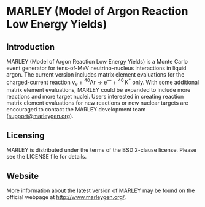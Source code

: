 MARLEY (Model of Argon Reaction Low Energy Yields)
==================================================

Introduction
------------

MARLEY (Model of Argon Reaction Low Energy Yields) is a Monte Carlo event
generator for tens-of-MeV neutrino-nucleus interactions in liquid argon. The
current version includes matrix element evaluations for the charged-current
reaction
&nu;<sub>e</sub> + <sup>40</sup>Ar &rarr; e<sup>&mdash;</sup> + <sup>40
</sup>K<sup>*</sup> only. With some additional matrix element
evaluations, MARLEY could be expanded to include more reactions and more target
nuclei. Users interested in creating reaction matrix element evaluations for
new reactions or new nuclear targets are encouraged to contact the MARLEY
development team (<support@marleygen.org>).

Licensing
---------

MARLEY is distributed under the terms of the BSD 2-clause license. Please
see the LICENSE file for details.

Website
-------

More information about the latest version of MARLEY may be found on the
official webpage at http://www.marleygen.org/.

